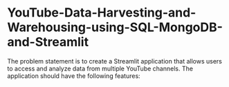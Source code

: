 # YouTube-Data-Harvesting-and-Warehousing-using-SQL-MongoDB-and-Streamlit
The problem statement is to create a Streamlit application that allows users to access and analyze data from multiple YouTube channels. The application should have the following features:
